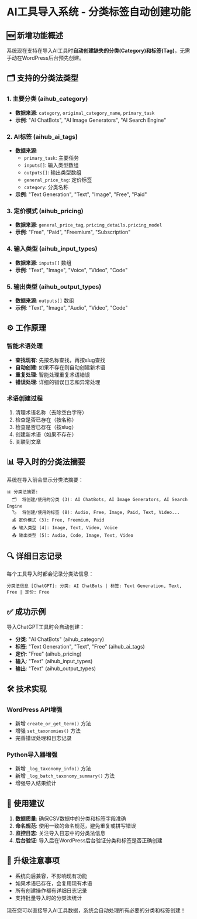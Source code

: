 # AI工具导入系统 - 分类标签自动创建功能

## 🆕 新增功能概述

系统现在支持在导入AI工具时**自动创建缺失的分类(Category)和标签(Tag)**，无需手动在WordPress后台预先创建。

## 🗂️ 支持的分类法类型

### 1. 主要分类 (aihub_category)
- **数据来源**: `category`, `original_category_name`, `primary_task`
- **示例**: "AI ChatBots", "AI Image Generators", "AI Search Engine"

### 2. AI标签 (aihub_ai_tags) 
- **数据来源**: 
  - `primary_task`: 主要任务
  - `inputs[]`: 输入类型数组 
  - `outputs[]`: 输出类型数组
  - `general_price_tag`: 定价标签
  - `category`: 分类名称
- **示例**: "Text Generation", "Text", "Image", "Free", "Paid"

### 3. 定价模式 (aihub_pricing)
- **数据来源**: `general_price_tag`, `pricing_details.pricing_model`
- **示例**: "Free", "Paid", "Freemium", "Subscription"

### 4. 输入类型 (aihub_input_types)
- **数据来源**: `inputs[]` 数组
- **示例**: "Text", "Image", "Voice", "Video", "Code"

### 5. 输出类型 (aihub_output_types) 
- **数据来源**: `outputs[]` 数组
- **示例**: "Text", "Image", "Audio", "Video", "Code"

## ⚙️ 工作原理

### 智能术语处理
- **查找现有**: 先按名称查找，再按slug查找
- **自动创建**: 如果不存在则自动创建新术语
- **重复处理**: 智能处理重复术语错误
- **错误处理**: 详细的错误日志和异常处理

### 术语创建过程
1. 清理术语名称（去除空白字符）
2. 检查是否已存在（按名称）
3. 检查是否已存在（按slug）
4. 创建新术语（如果不存在）
5. 关联到文章

## 📊 导入时的分类法摘要

系统在导入前会显示分类法摘要：

```
📊 分类法摘要:
  🗂️  将创建/使用的分类 (3): AI ChatBots, AI Image Generators, AI Search Engine
  🏷️  将创建/使用的标签 (8): Audio, Free, Image, Paid, Text, Video...
  💰 定价模式 (3): Free, Freemium, Paid
  📥 输入类型 (4): Image, Text, Video, Voice
  📤 输出类型 (5): Audio, Code, Image, Text, Video
```

## 🔍 详细日志记录

每个工具导入时都会记录分类法信息：

```
分类法信息 [ChatGPT]: 分类: AI ChatBots | 标签: Text Generation, Text, Free | 定价: Free
```

## ✅ 成功示例

导入ChatGPT工具时会自动创建：

- **分类**: "AI ChatBots" (aihub_category)
- **标签**: "Text Generation", "Text", "Free" (aihub_ai_tags)
- **定价**: "Free" (aihub_pricing)  
- **输入**: "Text" (aihub_input_types)
- **输出**: "Text" (aihub_output_types)

## 🛠️ 技术实现

### WordPress API增强
- 新增 `create_or_get_term()` 方法
- 增强 `set_taxonomies()` 方法
- 完善错误处理和日志记录

### Python导入器增强
- 新增 `_log_taxonomy_info()` 方法
- 新增 `_log_batch_taxonomy_summary()` 方法
- 增强导入结果统计

## 🎯 使用建议

1. **数据质量**: 确保CSV数据中的分类和标签字段准确
2. **命名规范**: 使用一致的命名规范，避免重复或拼写错误
3. **监控日志**: 关注导入日志中的分类法信息
4. **后台验证**: 导入后在WordPress后台验证分类和标签是否正确创建

## 🔄 升级注意事项

- 系统向后兼容，不影响现有功能
- 如果术语已存在，会复用现有术语
- 所有创建操作都有详细日志记录
- 支持批量导入时的分类法统计

现在您可以直接导入AI工具数据，系统会自动处理所有必要的分类和标签创建！ 